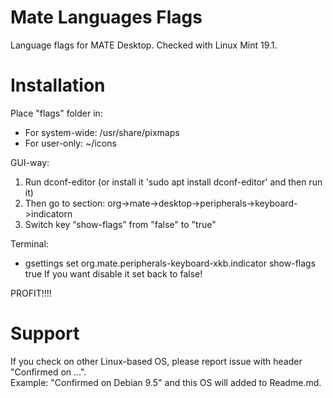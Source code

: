 # Mate Languages Flags
Language flags for MATE Desktop. Checked with Linux Mint 19.1.
<br>

# Installation
 Place "flags" folder in:
  - For system-wide: /usr/share/pixmaps
  - For user-only: ~/icons
 
 GUI-way:
  1. Run dconf-editor (or install it 'sudo apt install dconf-editor' and then run it)
  2. Then go to section: org->mate->desktop->peripherals->keyboard->indicatorn
  3. Switch key “show-flags” from "false" to "true"

 Terminal:
   - gsettings set org.mate.peripherals-keyboard-xkb.indicator show-flags true
 If you want disable it set back to false!
 
 PROFIT!!!!


# Support
 If you check on other Linux-based OS, please report issue with header "Confirmed on ...".<br>
 Example: "Confirmed on Debian 9.5" and this OS will added to Readme.md.
